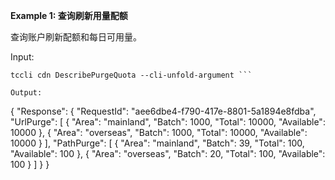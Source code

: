 **Example 1: 查询刷新用量配额**

查询账户刷新配额和每日可用量。

Input: 

```
tccli cdn DescribePurgeQuota --cli-unfold-argument ```

Output: 
```
{
    "Response": {
        "RequestId": "aee6dbe4-f790-417e-8801-5a1894e8fdba",
        "UrlPurge": [
            {
                "Area": "mainland",
                "Batch": 1000,
                "Total": 10000,
                "Available": 10000
            },
            {
                "Area": "overseas",
                "Batch": 1000,
                "Total": 10000,
                "Available": 10000
            }
        ],
        "PathPurge": [
            {
                "Area": "mainland",
                "Batch": 39,
                "Total": 100,
                "Available": 100
            },
            {
                "Area": "overseas",
                "Batch": 20,
                "Total": 100,
                "Available": 100
            }
        ]
    }
}
```

